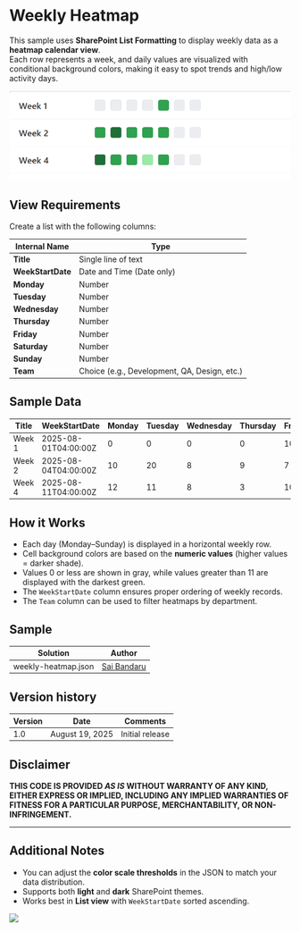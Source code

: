 # Weekly Heatmap

This sample uses **SharePoint List Formatting** to display weekly data as a **heatmap calendar view**.  
Each row represents a week, and daily values are visualized with conditional background colors, making it easy to spot trends and high/low activity days.

![screenshot of the sample](assets/screenshot.png)

## View Requirements

Create a list with the following columns:

| Internal Name   | Type               |
|-----------------|--------------------|
| **Title**       | Single line of text|
| **WeekStartDate** | Date and Time (Date only) |
| **Monday**      | Number             |
| **Tuesday**     | Number             |
| **Wednesday**   | Number             |
| **Thursday**    | Number             |
| **Friday**      | Number             |
| **Saturday**    | Number             |
| **Sunday**      | Number             |
| **Team**        | Choice (e.g., Development, QA, Design, etc.) |

## Sample Data

| Title   | WeekStartDate        | Monday | Tuesday | Wednesday | Thursday | Friday | Saturday | Sunday | Team        |
|---------|----------------------|--------|---------|-----------|----------|--------|----------|--------|-------------|
| Week 1  | 2025-08-01T04:00:00Z | 0      | 0       | 0         | 0        | 10     | 0        | 0      | Development |
| Week 2  | 2025-08-04T04:00:00Z | 10     | 20      | 8         | 9        | 7      | 0        | 0      | Development |
| Week 4  | 2025-08-11T04:00:00Z | 12     | 11      | 8         | 3        | 10     | 0        | 0      | Development |

## How it Works

- Each day (Monday–Sunday) is displayed in a horizontal weekly row.
- Cell background colors are based on the **numeric values** (higher values = darker shade).
- Values 0 or less are shown in gray, while values greater than 11 are displayed with the darkest green.
- The `WeekStartDate` column ensures proper ordering of weekly records.
- The `Team` column can be used to filter heatmaps by department.

## Sample

Solution|Author
--------|---------
weekly-heatmap.json | [Sai Bandaru](https://github.com/saiiiiiii)

## Version history

Version|Date|Comments
-------|----|--------
1.0|August 19, 2025|Initial release

## Disclaimer
**THIS CODE IS PROVIDED *AS IS* WITHOUT WARRANTY OF ANY KIND, EITHER EXPRESS OR IMPLIED, INCLUDING ANY IMPLIED WARRANTIES OF FITNESS FOR A PARTICULAR PURPOSE, MERCHANTABILITY, OR NON-INFRINGEMENT.**

---

## Additional Notes

- You can adjust the **color scale thresholds** in the JSON to match your data distribution.
- Supports both **light** and **dark** SharePoint themes.
- Works best in **List view** with `WeekStartDate` sorted ascending.

<img src="https://pnptelemetry.azurewebsites.net/list-formatting/view-samples/weekly-heatmap" />
